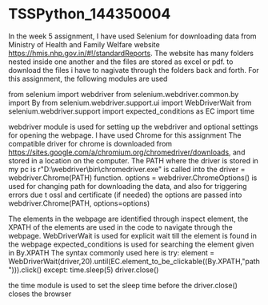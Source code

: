# TSSPython_144350004
In the week 5 assignment, I have used Selenium for downloading data from Ministry of Health and Family Welfare website https://hmis.nhp.gov.in/#!/standardReports. The website has many folders nested inside one another and the files are stored as excel or pdf.
to download the files i have to nagivate through the folders back and forth.
For this assignment, the following modules are used

from selenium import webdriver
from selenium.webdriver.common.by import By
from selenium.webdriver.support.ui import WebDriverWait
from selenium.webdriver.support import expected_conditions as EC
import time

webdriver module is used for setting up the webdriver and optional settings for opening the webpage. I have used Chrome for this assignment
The compatible driver for chrome is downloaded from https://sites.google.com/a/chromium.org/chromedriver/downloads, and stored in a location on the computer. The PATH where the driver is stored in my pc is r"D:\webdriver\bin\chromedriver.exe"
is called into the driver = webdriver.Chrome(PATH) function.
options = webdriver.ChromeOptions() is used for changing path for downloading the data, and also for triggering errors due t ossl and certificate (if needed)
the options are passed into webdriver.Chrome(PATH, options=options)

The elements in the webpage are identified through inspect element, the XPATH of the elements are used in the code to navigate through the webpage.
WebDriverWait is used for explicit wait till the element is found in the webpage 
expected_conditions is used for searching the element given in By.XPATH
The syntax commonly used here is 
try:
  element = WebDriverWait(driver,20).until(EC.element_to_be_clickable((By.XPATH,"path"))).click()
except:
  time.sleep(5)
  driver.close()
  
 the time module is used to set the sleep time before the driver.close() closes the browser
 
